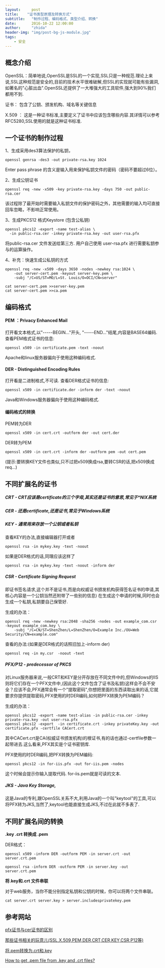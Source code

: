 ```yaml
---
layout:     post
title:    "证书类型原理及转换方式"
subtitle:	"制作过程、编码格式、类型介绍、转换"
date:       2016-10-22 12:00:00
author:     "zhida"
header-img: "img/post-bg-js-module.jpg"
tags:
    - 安全
---
```


## 概念介绍

OpenSSL：简单地说,OpenSSL是SSL的一个实现,SSL只是一种规范.理论上来说,SSL这种规范是安全的,目前的技术水平很难破解,但SSL的实现就可能有些漏洞,如著名的"心脏出血".OpenSSL还提供了一大堆强大的工具软件,强大到90%我们都用不到.

证书： 包含了公钥、颁发机构、域名等关键信息

X.509 ： 这是一种证书标准,主要定义了证书中应该包含哪些内容.其详情可以参考RFC5280,SSL使用的就是这种证书标准.



## 一个证书的制作过程

1、生成采用des3算法保护的私钥，
```
openssl genrsa -des3 -out private-rsa.key 1024
```
Enter pass phrase 的含义是输入用来保护私钥文件的密码（密码不要超过6位）。

2、生成公钥证书
```
openssl req -new -x509 -key private-rsa.key -days 750 -out public-rsa.cer
```
该过程除了最开始时需要输入私钥文件的保护密码之外，其他需要的输入均可直接回车忽略，不影响正常使用。

3、生成PKCS12 格式Keystore (包含公私钥)
```
openssl pkcs12 -export -name test-alias \ 
  -in public-rsa.cer -inkey private-rsa.key -out user-rsa.pfx
```

将public-rsa.cer 文件发送给第三方.
用户自己使用 user-rsa.pfx 进行需要私钥参与的运算操作。

4、补充：快速生成公私钥的方式
```
openssl req -new -x509 -days 3650 -nodes -newkey rsa:1024 \
    -out server-cert.pem -keyout server-key.pem \
    -subj "/C=US/ST=MO/L=St. Louis/O=OCI/CN=server"

cat server-cert.pem >>server-key.pem
cat server-cert.pem >>ca.pem
```

## 编码格式

#### PEM ：Privacy Enhanced Mail

打开看文本格式,以"-----BEGIN..."开头, "-----END..."结尾,内容是BASE64编码.
查看PEM格式证书的信息:
```
openssl x509 -in certificate.pem -text -noout
```
Apache和linux服务器偏向于使用这种编码格式.

#### DER - Distinguished Encoding Rules

打开看是二进制格式,不可读.
查看DER格式证书的信息:
```
openssl x509 -in certificate.der -inform der -text -noout
```
Java和Windows服务器偏向于使用这种编码格式.

#### 编码格式的转换

PEM转为DER 
```
openssl x509 -in cert.crt -outform der -out cert.der
```

DER转为PEM
```
openssl x509 -in cert.crt -inform der -outform pem -out cert.pem
```

(提示:要转换KEY文件也类似,只不过把x509换成rsa,要转CSR的话,把x509换成req...)

## 不同扩展名的证书

##### **CRT** - CRT应该是certificate的三个字母,其实还是证书的意思,常见于*NIX系统

##### **CER** - 还是certificate,还是证书,常见于Windows系统

##### **KEY** - 通常用来存放一个公钥或者私钥

查看KEY的办法,直接编辑器打开或者

```
openssl rsa -in mykey.key -text -noout
```

如果是DER格式的话,同理应该这样了

```
openssl rsa -in mykey.key -text -noout -inform der
```

##### **CSR** - Certificate Signing Request
即证书签名请求,这个并不是证书,而是向权威证书颁发机构获得签名证书的申请,其核心内容是一个公钥当然还附带了一些别的信息)
在生成这个申请的时候,同时也会生成一个私钥,私钥要自己保管好.


生成的办法：

```
openssl req -new -newkey rsa:2048 -sha256 -nodes -out example_com.csr -keyout example_com.key \
	-subj "/C=CN/ST=ShenZhen/L=ShenZhen/O=Example Inc./OU=Web Security/CN=example.com"

```

查看的办法:(如果是DER格式的话照旧加上-inform der)

```
openssl req -in my.csr  -noout -text 
```

#####  **PFX/P12** - predecessor of PKCS

对Linux服务器来说,一般CRT和KEY是分开存放在不同文件中的,但Windows的IIS则将它们存在一个PFX文件中,(因此这个文件包含了证书及私钥)这样会不会不安全？应该不会,PFX通常会有一个"提取密码",你想把里面的东西读取出来的话,它就要求你提供提取密码,PFX使用的时DER编码,如何把PFX转换为PEM编码？

生成的办法：
```
openssl pkcs12 -export -name test-alias -in public-rsa.cer -inkey private-rsa.key -out user-rsa.pfx
openssl pkcs12 -export 	-in certificate.crt -inkey privateKey.key -out certificate.pfx -certfile CACert.crt
```
其中CACert.crt是CA(权威证书颁发机构)的根证书,有的话也通过-certfile参数一起带进去.这么看来,PFX其实是个证书密钥库.

PFX使用的时DER编码,把PFX转换为PEM编码:

```
openssl pkcs12 -in for-iis.pfx -out for-iis.pem -nodes
```
这个时候会提示你输入提取代码. for-iis.pem就是可读的文本.

##### **JKS** - Java Key Storage,
这是Java的专利,跟OpenSSL关系不大,利用Java的一个叫"keytool"的工具,可以将PFX转为JKS,当然了,keytool也能直接生成JKS,不过在此就不多表了.


## 不同扩展名间的转换

**.key .crt 转换成 .pem**

DER格式：
```
openssl x509 -inform DER -outform PEM -in server.crt -out server.crt.pem
```
```
openssl rsa -inform DER -outform PEM -in server.key -out server.crt.pem
```

**将.key和.crt 文件串联**

对于web服务，当你不能分别指定私钥和公钥的时候，你可以将两个文件串联。

```
cat server.crt server.key > server.includesprivatekey.pem
```




## 参考网站

[pfx证书与cer证书的区别](https://my.oschina.net/swingcoder/blog/673299)

[那些证书相关的玩意儿(SSL,X.509,PEM,DER,CRT,CER,KEY,CSR,P12等)](http://www.cnblogs.com/guogangj/p/4118605.html)

[将.pem转换为.crt和.key](https://gxnotes.com/article/52598.html)

[How to get .pem file from .key and .crt files?](https://stackoverflow.com/questions/991758/how-to-get-pem-file-from-key-and-crt-files)


        




